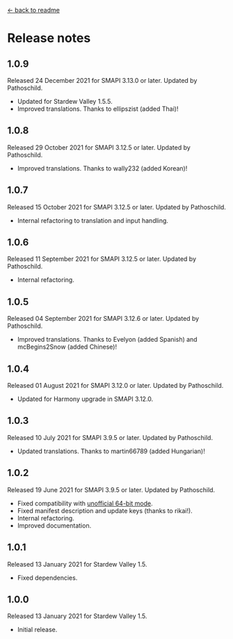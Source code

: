 ﻿﻿[← back to readme](README.md)

# Release notes
## 1.0.9
Released 24 December 2021 for SMAPI 3.13.0 or later. Updated by Pathoschild.

* Updated for Stardew Valley 1.5.5.
* Improved translations. Thanks to ellipszist (added Thai)!

## 1.0.8
Released 29 October 2021 for SMAPI 3.12.5 or later. Updated by Pathoschild.

* Improved translations. Thanks to wally232 (added Korean)!

## 1.0.7
Released 15 October 2021 for SMAPI 3.12.5 or later. Updated by Pathoschild.

* Internal refactoring to translation and input handling.

## 1.0.6
Released 11 September 2021 for SMAPI 3.12.5 or later. Updated by Pathoschild.

* Internal refactoring.

## 1.0.5
Released 04 September 2021 for SMAPI 3.12.6 or later. Updated by Pathoschild.

* Improved translations. Thanks to Evelyon (added Spanish) and mcBegins2Snow (added Chinese)!

## 1.0.4
Released 01 August 2021 for SMAPI 3.12.0 or later. Updated by Pathoschild.

* Updated for Harmony upgrade in SMAPI 3.12.0.

## 1.0.3
Released 10 July 2021 for SMAPI 3.9.5 or later. Updated by Pathoschild.

* Updated translations. Thanks to martin66789 (added Hungarian)!

## 1.0.2
Released 19 June 2021 for SMAPI 3.9.5 or later. Updated by Pathoschild.

* Fixed compatibility with [unofficial 64-bit mode](https://stardewvalleywiki.com/Modding:Migrate_to_64-bit_on_Windows).
* Fixed manifest description and update keys (thanks to rikai!).
* Internal refactoring.
* Improved documentation.

## 1.0.1
Released 13 January 2021 for Stardew Valley 1.5.

* Fixed dependencies.

## 1.0.0
Released 13 January 2021 for Stardew Valley 1.5.

* Initial release.
